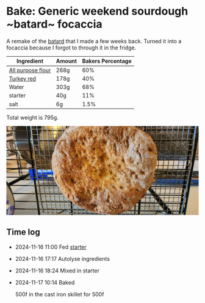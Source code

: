 # Bake: Generic weekend sourdough ~batard~ focaccia

A remake of the [batard](../870) that I made a few weeks back. Turned it into a focaccia because I forgot to through it in the fridge.

| Ingredient                  | Amount | Bakers Percentage |
| --------------------------- | ------ | ----------------- |
| [All purpose flour](../630) | 268g   | 60%               |
| [Turkey red](../739)        | 178g   | 40%               |
| Water                       | 303g   | 68%               |
| starter                     | 40g    | 11%               |
| salt                        | 6g     | 1.5%              |

Total weight is 795g.

![focaccia](./focaccia.jpg)

## Time log

- 2024-11-16 11:00 Fed [starter](../741)
- 2024-11-16 17:17 Autolyse ingredients
- 2024-11-16 18:24 Mixed in starter
- 2024-11-17 10:14 Baked

  500f in the cast iron skillet for 500f
